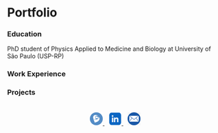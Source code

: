 # Portfolio

### Education
PhD student of Physics Applied to Medicine and Biology at University of São Paulo (USP-RP)

### Work Experience

### Projects


<footer style="text-align:center; padding:20px;">
    <a href="https://lattes.cnpq.br/1819201681506424" style="margin-right: 10px;">
        <img src="images/lattes_logo.png" alt="Currículo Lattes" width="30" height="30">
    </a>
    <a href="https://www.linkedin.com/in/suzielli-mendonca/" style="margin-right: 10px;">
        <img src="images/linkedin.logo.png" alt="Facebook" width="30" height="30">
    </a>
    <a href="mailto:suziellim@gmail.com">
        <img src="images/email_logo.png" alt="Email" width="30" height="30">
    </a>
</footer>

